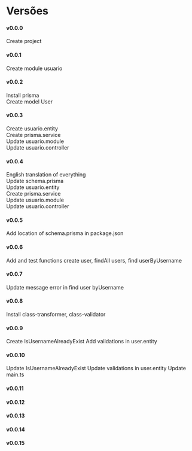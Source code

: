 # Versões

#### v0.0.0
Create project</br>

#### v0.0.1
Create module usuario</br>

#### v0.0.2
Install prisma</br>
Create model User</br>

#### v0.0.3
Create usuario.entity</br>
Create prisma.service</br>
Update usuario.module</br>
Update usuario.controller</br>

#### v0.0.4
English translation of everything</br>
Update schema.prisma</br>
Update usuario.entity</br>
Create prisma.service</br>
Update usuario.module</br>
Update usuario.controller</br>

#### v0.0.5
Add location of schema.prisma in package.json

#### v0.0.6
Add and test functions create user, findAll users, find userByUsername

#### v0.0.7
Update message error in find user byUsername

#### v0.0.8
Install class-transformer, class-validator

#### v0.0.9
Create IsUsernameAlreadyExist
Add validations in user.entity

#### v0.0.10
Update IsUsernameAlreadyExist
Update validations in user.entity
Update main.ts

#### v0.0.11


#### v0.0.12


#### v0.0.13


#### v0.0.14


#### v0.0.15

